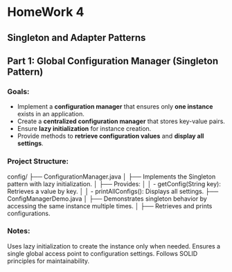 # HomeWork 4  
## Singleton and Adapter Patterns  

## Part 1: Global Configuration Manager (Singleton Pattern)  

###  Goals:  
- Implement a **configuration manager** that ensures only **one instance** exists in an application.  
- Create a **centralized configuration manager** that stores key-value pairs.  
- Ensure **lazy initialization** for instance creation.  
- Provide methods to **retrieve configuration values** and **display all settings**.  

###  Project Structure:  
config/ ├── ConfigurationManager.java │ ├── Implements the Singleton pattern with lazy initialization.
│ ├── Provides: │ │ - getConfig(String key): Retrieves a value by key.
│ │ - printAllConfigs(): Displays all settings.
├── ConfigManagerDemo.java │ ├── Demonstrates singleton behavior by accessing the same instance multiple times.
│ ├── Retrieves and prints configurations.

### Notes:
Uses lazy initialization to create the instance only when needed.
Ensures a single global access point to configuration settings.
Follows SOLID principles for maintainability.
